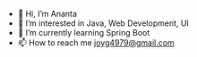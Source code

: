 - 👋 Hi, I’m Ananta
- 👀 I’m interested in Java, Web Development, UI
- 🌱 I’m currently learning Spring Boot
- 📫 How to reach me joyg4979@gmail.com

<!---
anantamitra/anantamitra is a ✨ special ✨ repository because its `README.md` (this file) appears on your GitHub profile.
You can click the Preview link to take a look at your changes.
--->
